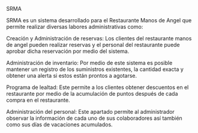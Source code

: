 
SRMA

SRMA es un sistema desarrollado para el Restaurante Manos de Angel que permite realizar diversas labores administrativas como: 

Creación y Administración de reservas: Los clientes del restaurante manos de angel pueden realizar reservas y el personal del restaurante puede aprobar dicha reservación por medio del sistema.

Administración de inventario: Por medio de este sistema es posible mantener un registro de los suministros existentes, la cantidad exacta y obtener una alerta si estos están prontos a agotarse.

Programa de lealtad: Este permite a los clientes obtener descuentos en el restaurante por medio de la acumulación de puntos después de cada compra en el restaurante.

Administración del personal: Este apartado permite al administrador observar la información de cada uno de sus colaboradores así también como sus días de vacaciones acumulados.

